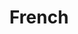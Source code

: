 ---
title: French
crosslinks:
- france
- languagelearning
- rance
- FrancaisCanadien
- Lyon
- AskReddit
- EcouteCa
- CajunFrench
- Showerthoughts
- Enhancement
- TESOL
- rupaulsdragrace
- LanguageExchange
- musiquefrancaise
- LesMemesFrancais
- anglish
- FrenchImmersion
- QuestionsDeLangue
- francophonie
---